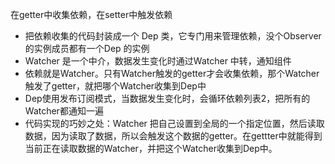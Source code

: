 在getter中收集依赖，在setter中触发依赖

* 把依赖收集的代码封装成一个 Dep 类，它专门用来管理依赖，没个Observer的实例成员都有一个Dep 的实例
* Watcher 是一个中介，数据发生变化时通过Watcher 中转，通知组件
* 依赖就是Watcher。只有Watcher触发的getter才会收集依赖，那个Watcher触发了getter，就把哪个Watcher收集到Dep中
* Dep使用发布订阅模式，当数据发生变化时，会循环依赖列表2，把所有的Watcher都通知一遍
* 代码实现的巧妙之处：Watcher 把自己设置到全局的一个指定位置，然后读取数据，因为读取了数据，所以会触发这个数据的getter。在gettter中就能得到当前正在读取数据的Watcher，并把这个Watcher收集到Dep中。